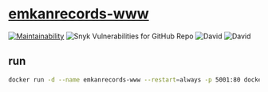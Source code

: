 # [emkanrecords-www](https://emkanrecords.com/)

[![Maintainability](https://api.codeclimate.com/v1/badges/d03ca633f0cac75c7520/maintainability)](https://codeclimate.com/github/bamdadsabbagh/emkanrecords-www/maintainability)
![Snyk Vulnerabilities for GitHub Repo](https://img.shields.io/snyk/vulnerabilities/github/bamdadsabbagh/emkanrecords-www)
![David](https://img.shields.io/david/bamdadsabbagh/bamdadsabbagh-www)
![David](https://img.shields.io/david/dev/bamdadsabbagh/bamdadsabbagh-www)

## run

```bash
docker run -d --name emkanrecords-www --restart=always -p 5001:80 docker.pkg.github.com/bamdadsabbagh/emkanrecords-www/emkanrecords-www:latest
```
